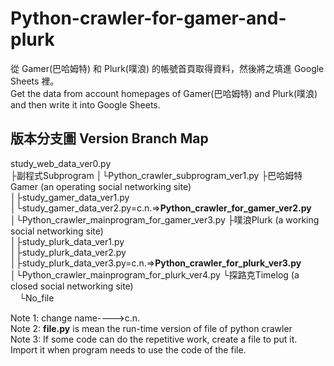 # Python-crawler-for-gamer-and-plurk
 從 Gamer(巴哈姆特) 和 Plurk(噗浪) 的帳號首頁取得資料，然後將之填進 Google Sheets 裡。  
 Get the data from account homepages of Gamer(巴哈姆特) and Plurk(噗浪) and then write it into Google Sheets.   
## 版本分支圖 Version Branch Map
 study_web_data_ver0.py  
 ├副程式Subprogram
 │└Python_crawler_subprogram_ver1.py
 ├巴哈姆特Gamer (an operating social networking site)  
 │├study_gamer_data_ver1.py  
 │└study_gamer_data_ver2.py=c.n.=>**Python_crawler_for_gamer_ver2.py**  
 │└Python_crawler_mainprogram_for_gamer_ver3.py
 ├噗浪Plurk (a working social networking site)  
 │├study_plurk_data_ver1.py  
 │├study_plurk_data_ver2.py  
 │├study_plurk_data_ver3.py=c.n.=>**Python_crawler_for_plurk_ver3.py**  
 │└Python_crawler_mainprogram_for_plurk_ver4.py
 └探路克Timelog (a closed social networking site)  
 　└No_file  
 
 Note 1: change name---->c.n.  
 Note 2: **file.py** is mean the run-time version of file of python crawler  
 Note 3: If some code can do the repetitive work, create a file to put it. Import it when program needs to use the code of the file. 